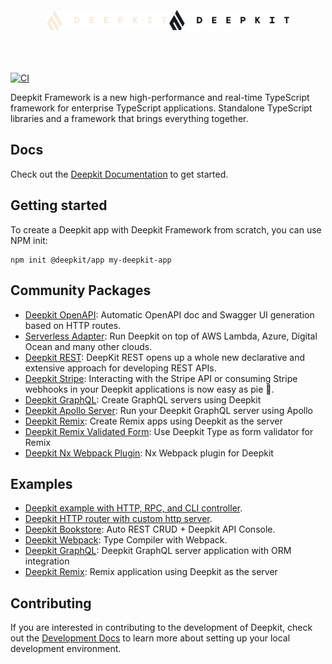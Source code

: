 <br/>
<br/>
<br/>

<div align="center">
    <img src="./media/deepkit_logo.svg#gh-dark-mode-only" width="192" />
    <img src="./media/deepkit_logo_dark.svg#gh-light-mode-only" width="192" />
</div>
<br/>
<br/>
<br/>

[![CI](https://github.com/deepkit/deepkit-framework/actions/workflows/main.yml/badge.svg)](https://github.com/deepkit/deepkit-framework/actions/workflows/main.yml)

Deepkit Framework is a new high-performance and real-time TypeScript framework for enterprise TypeScript applications.
Standalone TypeScript libraries and a framework that brings everything together.

## Docs

Check out the [Deepkit Documentation](https://deepkit.io/documentation/introduction) to get started.

## Getting started

To create a Deepkit app with Deepkit Framework from scratch, you can use NPM init: 

```shell
npm init @deepkit/app my-deepkit-app
```

## Community Packages

- [Deepkit OpenAPI](https://github.com/hanayashiki/deepkit-openapi): Automatic OpenAPI doc and Swagger UI generation based on HTTP routes.
- [Serverless Adapter](https://github.com/H4ad/serverless-adapter): Run Deepkit on top of AWS Lambda, Azure, Digital Ocean and many other clouds.
- [Deepkit REST](https://github.com/deepkit-rest/rest): DeepKit REST opens up a whole new declarative and extensive approach for developing REST APIs.
- [Deepkit Stripe](https://github.com/deepkit-community/modules/tree/master/packages/stripe): Interacting with the Stripe API or consuming Stripe webhooks in your Deepkit applications is now easy as pie 🥧.
- [Deepkit GraphQL](https://github.com/marcus-sa/deepkit-graphql/tree/main/packages/core): Create GraphQL servers using Deepkit
- [Deepkit Apollo Server](https://github.com/marcus-sa/deepkit-graphql/tree/main/packages/apollo): Run your Deepkit GraphQL server using Apollo 
- [Deepkit Remix](https://github.com/marcus-sa/deepkit-modules/tree/main/packages/remix): Create Remix apps using Deepkit as the server
- [Deepkit Remix Validated Form](https://github.com/marcus-sa/deepkit-modules/tree/main/packages/remix-validated-form): Use Deepkit Type as form validator for Remix
- [Deepkit Nx Webpack Plugin](https://github.com/marcus-sa/deepkit-modules/tree/main/packages/nx-webpack-plugin): Nx Webpack plugin for Deepkit

## Examples

- [Deepkit example with HTTP, RPC, and CLI controller](https://github.com/deepkit/deepkit-framework/blob/master/packages/example-app/app.ts).
- [Deepkit HTTP router with custom http server](https://github.com/deepkit/deepkit-framework/blob/master/packages/example-app/slim.ts).
- [Deepkit Bookstore](https://github.com/marcj/deepkit-bookstore): Auto REST CRUD + Deepkit API Console.
- [Deepkit Webpack](https://github.com/marcj/deepkit-webpack): Type Compiler with Webpack.
- [Deepkit GraphQL](https://github.com/marcus-sa/deepkit-graphql/tree/main/examples/orm-integration): Deepkit GraphQL server application with ORM integration
- [Deepkit Remix](https://github.com/marcus-sa/deepkit-modules/tree/main/apps/example-remix): Remix application using Deepkit as the server

## Contributing

If you are interested in contributing to the development of Deepkit, check out the [Development Docs](./DEVELOPMENT.md) to learn more about setting up your local development environment.
